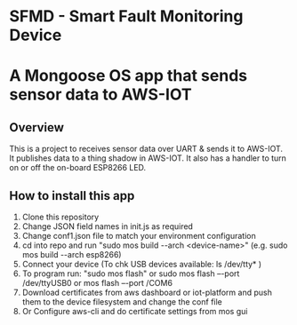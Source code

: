 # SFMD - Smart Fault Monitoring Device
# A Mongoose OS app that sends sensor data to AWS-IOT

## Overview

This is a project to receives sensor data over UART & sends it to AWS-IOT. It publishes data to a thing shadow in AWS-IOT. It also has a handler to turn on or off the on-board ESP8266 LED.


## How to install this app

 1. Clone this repository
 2. Change JSON field names in init.js as required
 3. Change conf1.json file to match your environment configuration
 4. cd into repo and run "sudo mos build --arch \<device-name\>" (e.g. sudo mos build --arch esp8266)
 5. Connect your device (To chk USB devices available:  ls /dev/tty*  )
 5. To program run: "sudo mos flash" or sudo mos flash –-port /dev/ttyUSB0 or mos flash –-port /COM6
 6. Download certificates from aws dashboard or iot-platform and push them to the device filesystem and change the conf file
 7. Or Configure aws-cli and do certificate settings from mos gui

